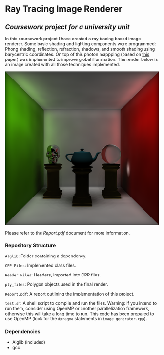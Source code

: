 # Ray Tracing Image Renderer
## *Coursework project for a university unit*

In this coursework project I have created a ray tracing based image renderer. 
Some basic shading and lighting components were programmed: Phong shading, reflection, refraction, shadows, and smooth shading using barycentric coordinates.
On top of this photon mappping (based on [this](http://graphics.ucsd.edu/~henrik/papers/ewr7/global_illumination_using_photon_maps_egwr96.pdf) paper) was implemented to improve global illumination.
The render below is an image created with all those techniques implemented.

![Final submission image](Final_Image.png)

Please refer to the *Report.pdf* document for more information.

### Repository Structure

`Alglib`: Folder containing a dependency.

`CPP Files`: Implemented class files.

`Header Files`: Headers, imported into CPP files.

`ply_files`: Polygon objects used in the final render.

`Report.pdf`: A report outlining the implementation of this project.

`test.sh`: A shell script to compile and run the files. Warning: if you intend to run them, consider using OpenMP or another parallelization framework, otherwise this will take a long time to run. This code has been prepared to use OpenMP (look for the `#pragma` statements in `image_generator.cpp`).

### Dependencies
* Alglib (included)
* gcc